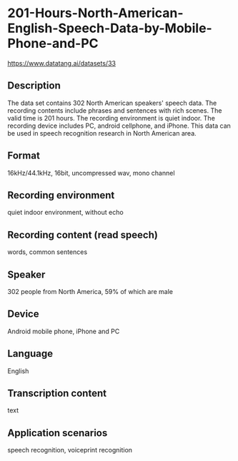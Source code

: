 # 201-Hours-North-American-English-Speech-Data-by-Mobile-Phone-and-PC

https://www.datatang.ai/datasets/33

## Description
The data set contains 302 North American speakers' speech data. The recording contents include phrases and sentences with rich scenes. The valid time is 201 hours. The recording environment is quiet indoor. The recording device includes PC, android cellphone, and iPhone. This data can be used in speech recognition research in North American area.

## Format
16kHz/44.1kHz, 16bit, uncompressed wav, mono channel

## Recording environment
quiet indoor environment, without echo

## Recording content (read speech)
words, common sentences

## Speaker
302 people from North America, 59% of which are male

## Device
Android mobile phone, iPhone and PC

## Language
English

## Transcription content
text

## Application scenarios
speech recognition, voiceprint recognition
